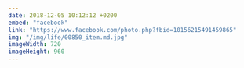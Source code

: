 ```yaml
---
date: 2018-12-05 10:12:12 +0200
embed: "facebook"
link: "https://www.facebook.com/photo.php?fbid=10156215491459865"
img: "/img/life/00850_item.md.jpg"
imageWidth: 720
imageHeight: 960
---
```

